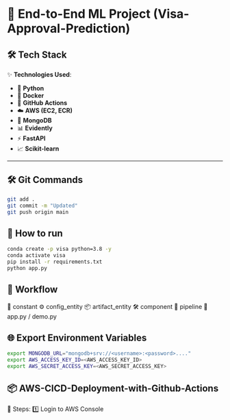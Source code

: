 # 🌟 End-to-End ML Project (Visa-Approval-Prediction)

## 🛠️ Tech Stack
✨ **Technologies Used**:  
- 🐍 **Python**  
- 🐋 **Docker**  
- 🤖 **GitHub Actions**  
- ☁️ **AWS (EC2, ECR)**  
- 🍃 **MongoDB**  
- 📊 **Evidently**  
- ⚡ **FastAPI**  
- 📈 **Scikit-learn**

---

## 🛠️ Git Commands
```bash
git add .
git commit -m "Updated"
git push origin main
```

## 🚀 How to run
```bash
conda create -p visa python=3.8 -y
conda activate visa
pip install -r requirements.txt
python app.py
```

## 🔄 Workflow
📝 constant
⚙️ config_entity
📦 artifact_entity
🛠️ component
🔗 pipeline
🚀 app.py / demo.py

## 🌐 Export Environment Variables

```bash
export MONGODB_URL="mongodb+srv://<username>:<password>...."
export AWS_ACCESS_KEY_ID=<AWS_ACCESS_KEY_ID>
export AWS_SECRET_ACCESS_KEY=<AWS_SECRET_ACCESS_KEY>
```

## 📦 AWS-CICD-Deployment-with-Github-Actions

🏁 Steps:
1️⃣ Login to AWS Console
